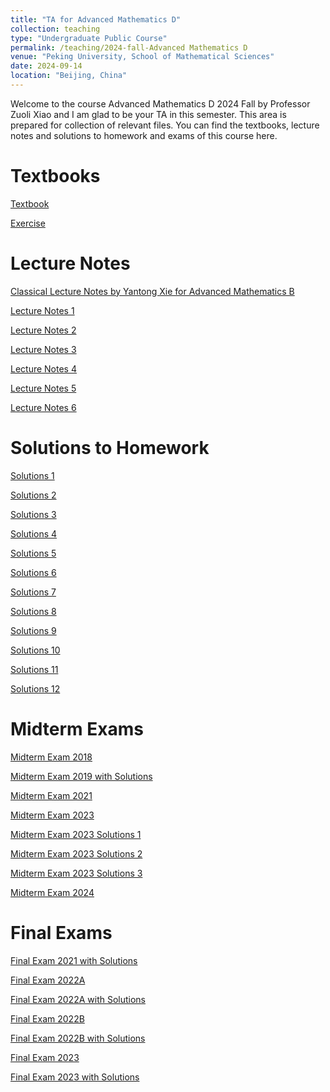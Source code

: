 ```yaml
---
title: "TA for Advanced Mathematics D"
collection: teaching
type: "Undergraduate Public Course"
permalink: /teaching/2024-fall-Advanced Mathematics D
venue: "Peking University, School of Mathematical Sciences"
date: 2024-09-14
location: "Beijing, China"
---
```


Welcome to the course Advanced Mathematics D 2024 Fall by Professor Zuoli Xiao and I am glad to be your TA in this semester. This area is prepared for collection of relevant files. You can find the textbooks, lecture notes and solutions to homework and exams of this course here.

Textbooks
======
[Textbook](../assets/textbook.pdf)

[Exercise](../assets/exercise.pdf)

Lecture Notes
======
[Classical Lecture Notes by Yantong Xie for Advanced Mathematics B](https://darkoxie.github.io/)

[Lecture Notes 1](../assets/Lecture_Notes_1.pdf)

[Lecture Notes 2](../assets/Lecture_Notes_2.pdf)

[Lecture Notes 3](../assets/Lecture_Notes_3.pdf)

[Lecture Notes 4](../assets/Lecture_Notes_4.pdf)

[Lecture Notes 5](../assets/Lecture_Notes_5.pdf)

[Lecture Notes 6](../assets/Lecture_Notes_6.pdf)

Solutions to Homework
======
[Solutions 1](../assets/Solutions1.pdf)

[Solutions 2](../assets/Solutions2.pdf)

[Solutions 3](../assets/Solutions3.pdf)

[Solutions 4](../assets/Solutions_4.pdf)

[Solutions 5](../assets/Solutions_5.pdf)

[Solutions 6](../assets/Solutions_6.pdf)

[Solutions 7](../assets/Solutions_7.pdf)

[Solutions 8](../assets/Solutions_8.pdf)

[Solutions 9](../assets/Solutions_9.pdf)

[Solutions 10](../assets/Solutions_10.pdf)

[Solutions 11](../assets/Solutions_11.pdf)

[Solutions 12](../assets/Solutions_12.pdf)

Midterm Exams
======
[Midterm Exam 2018](../assets/MidtermExam-Calculus2018.pdf)

[Midterm Exam 2019 with Solutions](../assets/MidtermExam-Calculus2019.pdf)

[Midterm Exam 2021](../images/MidtermExam-Calculus2021.jpeg)

[Midterm Exam 2023](../assets/MidtermExam-Calculus2023.pdf)

[Midterm Exam 2023 Solutions 1](../images/MidtermExam-Calculus2023-Solution1.jpg)

[Midterm Exam 2023 Solutions 2](../images/MidtermExam-Calculus2023-Solution2.jpg)

[Midterm Exam 2023 Solutions 3](../images/MidtermExam-Calculus2023-Solution3.jpg)

[Midterm Exam 2024](../assets/MidtermExam-Calculus2024.pdf)

Final Exams
======
[Final Exam 2021 with Solutions](../assets/FinalExam-Calculus2021Solutions.pdf)

[Final Exam 2022A](../assets/FinalExam-Calculus2022A.pdf)

[Final Exam 2022A with Solutions](../assets/FinalExam-Calculus2022ASolutions.pdf)

[Final Exam 2022B](../assets/FinalExam-Calculus2022B.pdf)

[Final Exam 2022B with Solutions](../assets/FinalExam-Calculus2022BSolutions.pdf)

[Final Exam 2023](../assets/FinalExam-Calculus2023.pdf)

[Final Exam 2023 with Solutions](../assets/FinalExam-Calculus2023Solutions.pdf)
